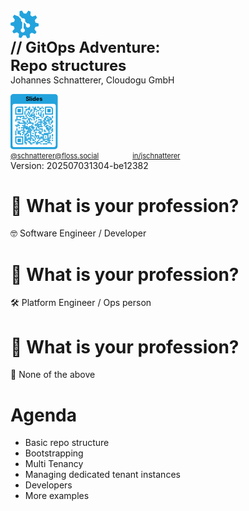 <style>
  .reveal {
    font-size: 40px !important; 
  }
.reveal h1,
.reveal h2,
.reveal h3,
.reveal h4,
.reveal h5,
.reveal h6 {
  /* Save some space on the slides */
  margin: 0 0 20px 0;
}
</style>

<!-- .slide: style="text-align: center !important;font-size: 80%;"  -->
<!-- .slide: data-background-image="dist/theme/images/title-white.svg"  -->

<svg version="1.1" id="layer1" xmlns="http://www.w3.org/2000/svg" xmlns:xlink="http://www.w3.org/1999/xlink" x="0px" y="0px" viewBox="0 0 1010 1010" style="enable-background:new 0 0 1010 1010;" xml:space="preserve" width="9%">
    <style type="text/css">
        .st0{fill:#23A3DD;}
    </style>
    <path class="st0" d="M1006,550.9c1.3-14.9,2-30,2-45.2s-0.7-30.3-2-45.2l-121.6-34.9c-2.8-13.3-6.4-26.5-10.6-39.8  c-4.3-13.2-9.2-26-14.8-38.4l77.9-99.6c-7.7-12.8-16-25.4-25-37.8c-9-12.3-18.4-24.1-28.2-35.4l-118.8,43.2  c-20.5-18.5-42.8-34.6-66.5-48.3l4.4-126.4c-13.8-5.9-27.9-11.2-42.4-15.9s-29.1-8.7-43.6-12.1L546.1,120c-27-2.9-54.6-3-82.3,0  L393.2,15.2c-14.6,3.3-29.1,7.4-43.6,12.1s-28.6,10-42.4,15.9l4.4,126.3c-3.9,2.2-7.7,4.6-11.5,6.9l114.3,114.3  c9.2-4,19.3-6.2,29.9-6.2c41.6,0,75.3,33.7,75.3,75.3c0,10.6-2.2,20.7-6.2,29.9l80.6,80.6c9.2-4,19.3-6.2,29.9-6.2  c41.6,0,75.3,33.7,75.3,75.3s-33.7,75.3-75.3,75.3s-75.3-33.7-75.3-75.3c0-10.6,2.2-20.7,6.2-29.9L474.2,429  c-0.7,0.3-1.4,0.6-2.1,0.9v219.3c27.9,11,47.6,38.2,47.6,70c0,41.6-33.7,75.3-75.3,75.3s-75.3-33.7-75.3-75.3  c0-31.8,19.7-59,47.6-70V429.9c-27.9-11-47.6-38.2-47.6-70c0-10.6,2.2-20.7,6.2-29.9L254.6,209.5c-3.2,2.7-6.5,5.5-9.6,8.4  l-118.8-43.2C116.4,186,107,197.8,98,210.1S80.7,235,73,247.9l77.9,99.7c-11.2,25-19.7,51.2-25.5,78.2L4,460.5  c-1.3,14.9-2,30-2,45.2s0.7,30.3,2,45.2l121.6,34.9c2.8,13.3,6.4,26.5,10.6,39.8c4.3,13.2,9.2,26,14.8,38.4l-77.9,99.6  c7.7,12.8,16,25.4,25,37.8s18.4,24.1,28.2,35.4l118.8-43.2c20.5,18.5,42.8,34.6,66.5,48.3l-4.4,126.4c13.8,5.9,27.9,11.2,42.4,15.9  s29.1,8.7,43.6,12.1l70.7-104.8c27,2.9,54.6,3,82.3,0l70.7,104.8c14.6-3.3,29.1-7.4,43.6-12.1s28.6-10,42.4-15.9L698.5,842  c24.1-13.9,46.4-30.1,66.6-48.3l118.8,43.2c9.8-11.3,19.2-23.1,28.2-35.4c9-12.3,17.3-24.9,25-37.8L859,663.9  c11.2-25,19.7-51.2,25.5-78.2L1006,550.9z">
        <animateTransform
            attributeName="transform"
            begin="0s"
            dur="20s"
            type="rotate"
            from="0 505 505"
            to="360 505 505"
            repeatCount="indefinite"/>
    </path>
</svg>

<h1 class="title" style="margin: 0; font-size: 170%">
    <span class="title-accent">//</span> 
    GitOps Adventure: <br/>Repo structures
</h1>
<p style="margin-top: 0">Johannes Schnatterer, Cloudogu GmbH</p> 
<a style="margin: 0" title="Link to slides" href="https://cloudogu.github.io/gitops-talks">
    <svg xmlns="http://www.w3.org/2000/svg" xmlns:xlink="http://www.w3.org/1999/xlink" xml:space="preserve" width="15%" viewBox="0 0 990 1155"><g transform="scale(41.25)" fill="#23a3dd"><path d="M1.3,28L22.6,28c0.7,0,1.3-0.6,1.3-1.3L24,1.4c0-0.7-0.6-1.3-1.3-1.3L1.4,0C0.7,0,0.1,0.6,0,1.3L0,26.6 C-0.1,27.4,0.5,28,1.3,28z M1,6c0-0.6,0.5-1,1-1L22,5c0.6,0,1,0.5,1,1L23,26c0,0.6-0.5,1-1,1L2,27c-0.6,0-1-0.5-1-1L1,6z"/></g>
        <g transform="translate(0,165)" fill="#23a3dd">
    <g transform="translate(291,99) scale(4.12)"><rect width="6" height="6"/></g>
            <g transform="translate(315,99) scale(4.12)"><rect width="6" height="6"/></g>
            <g transform="translate(387,99) scale(4.12)"><rect width="6" height="6"/></g>
            <g transform="translate(459,99) scale(4.12)"><rect width="6" height="6"/></g>
            <g transform="translate(507,99) scale(4.12)"><rect width="6" height="6"/></g>
            <g transform="translate(555,99) scale(4.12)"><rect width="6" height="6"/></g>
            <g transform="translate(579,99) scale(4.12)"><rect width="6" height="6"/></g>
            <g transform="translate(651,99) scale(4.12)"><rect width="6" height="6"/></g>
            <g transform="translate(363,123) scale(4.12)"><rect width="6" height="6"/></g>
            <g transform="translate(387,123) scale(4.12)"><rect width="6" height="6"/></g>
            <g transform="translate(483,123) scale(4.12)"><rect width="6" height="6"/></g>
            <g transform="translate(507,123) scale(4.12)"><rect width="6" height="6"/></g>
            <g transform="translate(603,123) scale(4.12)"><rect width="6" height="6"/></g>
            <g transform="translate(627,123) scale(4.12)"><rect width="6" height="6"/></g>
            <g transform="translate(675,123) scale(4.12)"><rect width="6" height="6"/></g>
            <g transform="translate(315,147) scale(4.12)"><rect width="6" height="6"/></g>
            <g transform="translate(339,147) scale(4.12)"><rect width="6" height="6"/></g>
            <g transform="translate(363,147) scale(4.12)"><rect width="6" height="6"/></g>
            <g transform="translate(387,147) scale(4.12)"><rect width="6" height="6"/></g>
            <g transform="translate(435,147) scale(4.12)"><rect width="6" height="6"/></g>
            <g transform="translate(483,147) scale(4.12)"><rect width="6" height="6"/></g>
            <g transform="translate(507,147) scale(4.12)"><rect width="6" height="6"/></g>
            <g transform="translate(531,147) scale(4.12)"><rect width="6" height="6"/></g>
            <g transform="translate(603,147) scale(4.12)"><rect width="6" height="6"/></g>
            <g transform="translate(315,171) scale(4.12)"><rect width="6" height="6"/></g>
            <g transform="translate(411,171) scale(4.12)"><rect width="6" height="6"/></g>
            <g transform="translate(435,171) scale(4.12)"><rect width="6" height="6"/></g>
            <g transform="translate(483,171) scale(4.12)"><rect width="6" height="6"/></g>
            <g transform="translate(555,171) scale(4.12)"><rect width="6" height="6"/></g>
            <g transform="translate(579,171) scale(4.12)"><rect width="6" height="6"/></g>
            <g transform="translate(627,171) scale(4.12)"><rect width="6" height="6"/></g>
            <g transform="translate(675,171) scale(4.12)"><rect width="6" height="6"/></g>
            <g transform="translate(291,195) scale(4.12)"><rect width="6" height="6"/></g>
            <g transform="translate(363,195) scale(4.12)"><rect width="6" height="6"/></g>
            <g transform="translate(411,195) scale(4.12)"><rect width="6" height="6"/></g>
            <g transform="translate(483,195) scale(4.12)"><rect width="6" height="6"/></g>
            <g transform="translate(531,195) scale(4.12)"><rect width="6" height="6"/></g>
            <g transform="translate(651,195) scale(4.12)"><rect width="6" height="6"/></g>
            <g transform="translate(291,219) scale(4.12)"><rect width="6" height="6"/></g>
            <g transform="translate(363,219) scale(4.12)"><rect width="6" height="6"/></g>
            <g transform="translate(387,219) scale(4.12)"><rect width="6" height="6"/></g>
            <g transform="translate(459,219) scale(4.12)"><rect width="6" height="6"/></g>
            <g transform="translate(579,219) scale(4.12)"><rect width="6" height="6"/></g>
            <g transform="translate(627,219) scale(4.12)"><rect width="6" height="6"/></g>
            <g transform="translate(291,243) scale(4.12)"><rect width="6" height="6"/></g>
            <g transform="translate(339,243) scale(4.12)"><rect width="6" height="6"/></g>
            <g transform="translate(387,243) scale(4.12)"><rect width="6" height="6"/></g>
            <g transform="translate(435,243) scale(4.12)"><rect width="6" height="6"/></g>
            <g transform="translate(483,243) scale(4.12)"><rect width="6" height="6"/></g>
            <g transform="translate(531,243) scale(4.12)"><rect width="6" height="6"/></g>
            <g transform="translate(579,243) scale(4.12)"><rect width="6" height="6"/></g>
            <g transform="translate(627,243) scale(4.12)"><rect width="6" height="6"/></g>
            <g transform="translate(675,243) scale(4.12)"><rect width="6" height="6"/></g>
            <g transform="translate(315,267) scale(4.12)"><rect width="6" height="6"/></g>
            <g transform="translate(363,267) scale(4.12)"><rect width="6" height="6"/></g>
            <g transform="translate(411,267) scale(4.12)"><rect width="6" height="6"/></g>
            <g transform="translate(435,267) scale(4.12)"><rect width="6" height="6"/></g>
            <g transform="translate(459,267) scale(4.12)"><rect width="6" height="6"/></g>
            <g transform="translate(483,267) scale(4.12)"><rect width="6" height="6"/></g>
            <g transform="translate(603,267) scale(4.12)"><rect width="6" height="6"/></g>
            <g transform="translate(627,267) scale(4.12)"><rect width="6" height="6"/></g>
            <g transform="translate(675,267) scale(4.12)"><rect width="6" height="6"/></g>
            <g transform="translate(123,291) scale(4.12)"><rect width="6" height="6"/></g>
            <g transform="translate(147,291) scale(4.12)"><rect width="6" height="6"/></g>
            <g transform="translate(171,291) scale(4.12)"><rect width="6" height="6"/></g>
            <g transform="translate(195,291) scale(4.12)"><rect width="6" height="6"/></g>
            <g transform="translate(219,291) scale(4.12)"><rect width="6" height="6"/></g>
            <g transform="translate(243,291) scale(4.12)"><rect width="6" height="6"/></g>
            <g transform="translate(267,291) scale(4.12)"><rect width="6" height="6"/></g>
            <g transform="translate(315,291) scale(4.12)"><rect width="6" height="6"/></g>
            <g transform="translate(387,291) scale(4.12)"><rect width="6" height="6"/></g>
            <g transform="translate(411,291) scale(4.12)"><rect width="6" height="6"/></g>
            <g transform="translate(435,291) scale(4.12)"><rect width="6" height="6"/></g>
            <g transform="translate(483,291) scale(4.12)"><rect width="6" height="6"/></g>
            <g transform="translate(507,291) scale(4.12)"><rect width="6" height="6"/></g>
            <g transform="translate(627,291) scale(4.12)"><rect width="6" height="6"/></g>
            <g transform="translate(675,291) scale(4.12)"><rect width="6" height="6"/></g>
            <g transform="translate(747,291) scale(4.12)"><rect width="6" height="6"/></g>
            <g transform="translate(771,291) scale(4.12)"><rect width="6" height="6"/></g>
            <g transform="translate(867,291) scale(4.12)"><rect width="6" height="6"/></g>
            <g transform="translate(123,315) scale(4.12)"><rect width="6" height="6"/></g>
            <g transform="translate(195,315) scale(4.12)"><rect width="6" height="6"/></g>
            <g transform="translate(267,315) scale(4.12)"><rect width="6" height="6"/></g>
            <g transform="translate(339,315) scale(4.12)"><rect width="6" height="6"/></g>
            <g transform="translate(459,315) scale(4.12)"><rect width="6" height="6"/></g>
            <g transform="translate(483,315) scale(4.12)"><rect width="6" height="6"/></g>
            <g transform="translate(531,315) scale(4.12)"><rect width="6" height="6"/></g>
            <g transform="translate(555,315) scale(4.12)"><rect width="6" height="6"/></g>
            <g transform="translate(579,315) scale(4.12)"><rect width="6" height="6"/></g>
            <g transform="translate(651,315) scale(4.12)"><rect width="6" height="6"/></g>
            <g transform="translate(723,315) scale(4.12)"><rect width="6" height="6"/></g>
            <g transform="translate(747,315) scale(4.12)"><rect width="6" height="6"/></g>
            <g transform="translate(795,315) scale(4.12)"><rect width="6" height="6"/></g>
            <g transform="translate(819,315) scale(4.12)"><rect width="6" height="6"/></g>
            <g transform="translate(867,315) scale(4.12)"><rect width="6" height="6"/></g>
            <g transform="translate(123,339) scale(4.12)"><rect width="6" height="6"/></g>
            <g transform="translate(243,339) scale(4.12)"><rect width="6" height="6"/></g>
            <g transform="translate(267,339) scale(4.12)"><rect width="6" height="6"/></g>
            <g transform="translate(291,339) scale(4.12)"><rect width="6" height="6"/></g>
            <g transform="translate(315,339) scale(4.12)"><rect width="6" height="6"/></g>
            <g transform="translate(363,339) scale(4.12)"><rect width="6" height="6"/></g>
            <g transform="translate(387,339) scale(4.12)"><rect width="6" height="6"/></g>
            <g transform="translate(411,339) scale(4.12)"><rect width="6" height="6"/></g>
            <g transform="translate(483,339) scale(4.12)"><rect width="6" height="6"/></g>
            <g transform="translate(531,339) scale(4.12)"><rect width="6" height="6"/></g>
            <g transform="translate(699,339) scale(4.12)"><rect width="6" height="6"/></g>
            <g transform="translate(723,339) scale(4.12)"><rect width="6" height="6"/></g>
            <g transform="translate(771,339) scale(4.12)"><rect width="6" height="6"/></g>
            <g transform="translate(819,339) scale(4.12)"><rect width="6" height="6"/></g>
            <g transform="translate(843,339) scale(4.12)"><rect width="6" height="6"/></g>
            <g transform="translate(99,363) scale(4.12)"><rect width="6" height="6"/></g>
            <g transform="translate(123,363) scale(4.12)"><rect width="6" height="6"/></g>
            <g transform="translate(147,363) scale(4.12)"><rect width="6" height="6"/></g>
            <g transform="translate(171,363) scale(4.12)"><rect width="6" height="6"/></g>
            <g transform="translate(195,363) scale(4.12)"><rect width="6" height="6"/></g>
            <g transform="translate(363,363) scale(4.12)"><rect width="6" height="6"/></g>
            <g transform="translate(387,363) scale(4.12)"><rect width="6" height="6"/></g>
            <g transform="translate(435,363) scale(4.12)"><rect width="6" height="6"/></g>
            <g transform="translate(483,363) scale(4.12)"><rect width="6" height="6"/></g>
            <g transform="translate(579,363) scale(4.12)"><rect width="6" height="6"/></g>
            <g transform="translate(603,363) scale(4.12)"><rect width="6" height="6"/></g>
            <g transform="translate(627,363) scale(4.12)"><rect width="6" height="6"/></g>
            <g transform="translate(699,363) scale(4.12)"><rect width="6" height="6"/></g>
            <g transform="translate(723,363) scale(4.12)"><rect width="6" height="6"/></g>
            <g transform="translate(771,363) scale(4.12)"><rect width="6" height="6"/></g>
            <g transform="translate(795,363) scale(4.12)"><rect width="6" height="6"/></g>
            <g transform="translate(819,363) scale(4.12)"><rect width="6" height="6"/></g>
            <g transform="translate(843,363) scale(4.12)"><rect width="6" height="6"/></g>
            <g transform="translate(99,387) scale(4.12)"><rect width="6" height="6"/></g>
            <g transform="translate(243,387) scale(4.12)"><rect width="6" height="6"/></g>
            <g transform="translate(267,387) scale(4.12)"><rect width="6" height="6"/></g>
            <g transform="translate(339,387) scale(4.12)"><rect width="6" height="6"/></g>
            <g transform="translate(387,387) scale(4.12)"><rect width="6" height="6"/></g>
            <g transform="translate(531,387) scale(4.12)"><rect width="6" height="6"/></g>
            <g transform="translate(627,387) scale(4.12)"><rect width="6" height="6"/></g>
            <g transform="translate(675,387) scale(4.12)"><rect width="6" height="6"/></g>
            <g transform="translate(699,387) scale(4.12)"><rect width="6" height="6"/></g>
            <g transform="translate(747,387) scale(4.12)"><rect width="6" height="6"/></g>
            <g transform="translate(771,387) scale(4.12)"><rect width="6" height="6"/></g>
            <g transform="translate(795,387) scale(4.12)"><rect width="6" height="6"/></g>
            <g transform="translate(867,387) scale(4.12)"><rect width="6" height="6"/></g>
            <g transform="translate(147,411) scale(4.12)"><rect width="6" height="6"/></g>
            <g transform="translate(171,411) scale(4.12)"><rect width="6" height="6"/></g>
            <g transform="translate(267,411) scale(4.12)"><rect width="6" height="6"/></g>
            <g transform="translate(291,411) scale(4.12)"><rect width="6" height="6"/></g>
            <g transform="translate(339,411) scale(4.12)"><rect width="6" height="6"/></g>
            <g transform="translate(387,411) scale(4.12)"><rect width="6" height="6"/></g>
            <g transform="translate(411,411) scale(4.12)"><rect width="6" height="6"/></g>
            <g transform="translate(507,411) scale(4.12)"><rect width="6" height="6"/></g>
            <g transform="translate(579,411) scale(4.12)"><rect width="6" height="6"/></g>
            <g transform="translate(603,411) scale(4.12)"><rect width="6" height="6"/></g>
            <g transform="translate(627,411) scale(4.12)"><rect width="6" height="6"/></g>
            <g transform="translate(651,411) scale(4.12)"><rect width="6" height="6"/></g>
            <g transform="translate(699,411) scale(4.12)"><rect width="6" height="6"/></g>
            <g transform="translate(723,411) scale(4.12)"><rect width="6" height="6"/></g>
            <g transform="translate(795,411) scale(4.12)"><rect width="6" height="6"/></g>
            <g transform="translate(843,411) scale(4.12)"><rect width="6" height="6"/></g>
            <g transform="translate(867,411) scale(4.12)"><rect width="6" height="6"/></g>
            <g transform="translate(171,435) scale(4.12)"><rect width="6" height="6"/></g>
            <g transform="translate(195,435) scale(4.12)"><rect width="6" height="6"/></g>
            <g transform="translate(219,435) scale(4.12)"><rect width="6" height="6"/></g>
            <g transform="translate(243,435) scale(4.12)"><rect width="6" height="6"/></g>
            <g transform="translate(267,435) scale(4.12)"><rect width="6" height="6"/></g>
            <g transform="translate(291,435) scale(4.12)"><rect width="6" height="6"/></g>
            <g transform="translate(315,435) scale(4.12)"><rect width="6" height="6"/></g>
            <g transform="translate(363,435) scale(4.12)"><rect width="6" height="6"/></g>
            <g transform="translate(387,435) scale(4.12)"><rect width="6" height="6"/></g>
            <g transform="translate(411,435) scale(4.12)"><rect width="6" height="6"/></g>
            <g transform="translate(435,435) scale(4.12)"><rect width="6" height="6"/></g>
            <g transform="translate(459,435) scale(4.12)"><rect width="6" height="6"/></g>
            <g transform="translate(555,435) scale(4.12)"><rect width="6" height="6"/></g>
            <g transform="translate(627,435) scale(4.12)"><rect width="6" height="6"/></g>
            <g transform="translate(675,435) scale(4.12)"><rect width="6" height="6"/></g>
            <g transform="translate(699,435) scale(4.12)"><rect width="6" height="6"/></g>
            <g transform="translate(723,435) scale(4.12)"><rect width="6" height="6"/></g>
            <g transform="translate(747,435) scale(4.12)"><rect width="6" height="6"/></g>
            <g transform="translate(795,435) scale(4.12)"><rect width="6" height="6"/></g>
            <g transform="translate(843,435) scale(4.12)"><rect width="6" height="6"/></g>
            <g transform="translate(147,459) scale(4.12)"><rect width="6" height="6"/></g>
            <g transform="translate(291,459) scale(4.12)"><rect width="6" height="6"/></g>
            <g transform="translate(339,459) scale(4.12)"><rect width="6" height="6"/></g>
            <g transform="translate(459,459) scale(4.12)"><rect width="6" height="6"/></g>
            <g transform="translate(507,459) scale(4.12)"><rect width="6" height="6"/></g>
            <g transform="translate(531,459) scale(4.12)"><rect width="6" height="6"/></g>
            <g transform="translate(555,459) scale(4.12)"><rect width="6" height="6"/></g>
            <g transform="translate(579,459) scale(4.12)"><rect width="6" height="6"/></g>
            <g transform="translate(603,459) scale(4.12)"><rect width="6" height="6"/></g>
            <g transform="translate(627,459) scale(4.12)"><rect width="6" height="6"/></g>
            <g transform="translate(699,459) scale(4.12)"><rect width="6" height="6"/></g>
            <g transform="translate(723,459) scale(4.12)"><rect width="6" height="6"/></g>
            <g transform="translate(819,459) scale(4.12)"><rect width="6" height="6"/></g>
            <g transform="translate(99,483) scale(4.12)"><rect width="6" height="6"/></g>
            <g transform="translate(123,483) scale(4.12)"><rect width="6" height="6"/></g>
            <g transform="translate(147,483) scale(4.12)"><rect width="6" height="6"/></g>
            <g transform="translate(171,483) scale(4.12)"><rect width="6" height="6"/></g>
            <g transform="translate(243,483) scale(4.12)"><rect width="6" height="6"/></g>
            <g transform="translate(267,483) scale(4.12)"><rect width="6" height="6"/></g>
            <g transform="translate(291,483) scale(4.12)"><rect width="6" height="6"/></g>
            <g transform="translate(435,483) scale(4.12)"><rect width="6" height="6"/></g>
            <g transform="translate(507,483) scale(4.12)"><rect width="6" height="6"/></g>
            <g transform="translate(531,483) scale(4.12)"><rect width="6" height="6"/></g>
            <g transform="translate(555,483) scale(4.12)"><rect width="6" height="6"/></g>
            <g transform="translate(579,483) scale(4.12)"><rect width="6" height="6"/></g>
            <g transform="translate(627,483) scale(4.12)"><rect width="6" height="6"/></g>
            <g transform="translate(699,483) scale(4.12)"><rect width="6" height="6"/></g>
            <g transform="translate(747,483) scale(4.12)"><rect width="6" height="6"/></g>
            <g transform="translate(771,483) scale(4.12)"><rect width="6" height="6"/></g>
            <g transform="translate(867,483) scale(4.12)"><rect width="6" height="6"/></g>
            <g transform="translate(123,507) scale(4.12)"><rect width="6" height="6"/></g>
            <g transform="translate(267,507) scale(4.12)"><rect width="6" height="6"/></g>
            <g transform="translate(291,507) scale(4.12)"><rect width="6" height="6"/></g>
            <g transform="translate(315,507) scale(4.12)"><rect width="6" height="6"/></g>
            <g transform="translate(339,507) scale(4.12)"><rect width="6" height="6"/></g>
            <g transform="translate(387,507) scale(4.12)"><rect width="6" height="6"/></g>
            <g transform="translate(411,507) scale(4.12)"><rect width="6" height="6"/></g>
            <g transform="translate(435,507) scale(4.12)"><rect width="6" height="6"/></g>
            <g transform="translate(459,507) scale(4.12)"><rect width="6" height="6"/></g>
            <g transform="translate(555,507) scale(4.12)"><rect width="6" height="6"/></g>
            <g transform="translate(579,507) scale(4.12)"><rect width="6" height="6"/></g>
            <g transform="translate(603,507) scale(4.12)"><rect width="6" height="6"/></g>
            <g transform="translate(627,507) scale(4.12)"><rect width="6" height="6"/></g>
            <g transform="translate(651,507) scale(4.12)"><rect width="6" height="6"/></g>
            <g transform="translate(723,507) scale(4.12)"><rect width="6" height="6"/></g>
            <g transform="translate(747,507) scale(4.12)"><rect width="6" height="6"/></g>
            <g transform="translate(795,507) scale(4.12)"><rect width="6" height="6"/></g>
            <g transform="translate(819,507) scale(4.12)"><rect width="6" height="6"/></g>
            <g transform="translate(867,507) scale(4.12)"><rect width="6" height="6"/></g>
            <g transform="translate(171,531) scale(4.12)"><rect width="6" height="6"/></g>
            <g transform="translate(219,531) scale(4.12)"><rect width="6" height="6"/></g>
            <g transform="translate(243,531) scale(4.12)"><rect width="6" height="6"/></g>
            <g transform="translate(267,531) scale(4.12)"><rect width="6" height="6"/></g>
            <g transform="translate(291,531) scale(4.12)"><rect width="6" height="6"/></g>
            <g transform="translate(315,531) scale(4.12)"><rect width="6" height="6"/></g>
            <g transform="translate(339,531) scale(4.12)"><rect width="6" height="6"/></g>
            <g transform="translate(363,531) scale(4.12)"><rect width="6" height="6"/></g>
            <g transform="translate(387,531) scale(4.12)"><rect width="6" height="6"/></g>
            <g transform="translate(435,531) scale(4.12)"><rect width="6" height="6"/></g>
            <g transform="translate(459,531) scale(4.12)"><rect width="6" height="6"/></g>
            <g transform="translate(483,531) scale(4.12)"><rect width="6" height="6"/></g>
            <g transform="translate(531,531) scale(4.12)"><rect width="6" height="6"/></g>
            <g transform="translate(579,531) scale(4.12)"><rect width="6" height="6"/></g>
            <g transform="translate(747,531) scale(4.12)"><rect width="6" height="6"/></g>
            <g transform="translate(771,531) scale(4.12)"><rect width="6" height="6"/></g>
            <g transform="translate(819,531) scale(4.12)"><rect width="6" height="6"/></g>
            <g transform="translate(843,531) scale(4.12)"><rect width="6" height="6"/></g>
            <g transform="translate(123,555) scale(4.12)"><rect width="6" height="6"/></g>
            <g transform="translate(267,555) scale(4.12)"><rect width="6" height="6"/></g>
            <g transform="translate(315,555) scale(4.12)"><rect width="6" height="6"/></g>
            <g transform="translate(339,555) scale(4.12)"><rect width="6" height="6"/></g>
            <g transform="translate(363,555) scale(4.12)"><rect width="6" height="6"/></g>
            <g transform="translate(387,555) scale(4.12)"><rect width="6" height="6"/></g>
            <g transform="translate(411,555) scale(4.12)"><rect width="6" height="6"/></g>
            <g transform="translate(459,555) scale(4.12)"><rect width="6" height="6"/></g>
            <g transform="translate(531,555) scale(4.12)"><rect width="6" height="6"/></g>
            <g transform="translate(603,555) scale(4.12)"><rect width="6" height="6"/></g>
            <g transform="translate(627,555) scale(4.12)"><rect width="6" height="6"/></g>
            <g transform="translate(651,555) scale(4.12)"><rect width="6" height="6"/></g>
            <g transform="translate(747,555) scale(4.12)"><rect width="6" height="6"/></g>
            <g transform="translate(771,555) scale(4.12)"><rect width="6" height="6"/></g>
            <g transform="translate(795,555) scale(4.12)"><rect width="6" height="6"/></g>
            <g transform="translate(819,555) scale(4.12)"><rect width="6" height="6"/></g>
            <g transform="translate(867,555) scale(4.12)"><rect width="6" height="6"/></g>
            <g transform="translate(123,579) scale(4.12)"><rect width="6" height="6"/></g>
            <g transform="translate(219,579) scale(4.12)"><rect width="6" height="6"/></g>
            <g transform="translate(243,579) scale(4.12)"><rect width="6" height="6"/></g>
            <g transform="translate(267,579) scale(4.12)"><rect width="6" height="6"/></g>
            <g transform="translate(363,579) scale(4.12)"><rect width="6" height="6"/></g>
            <g transform="translate(387,579) scale(4.12)"><rect width="6" height="6"/></g>
            <g transform="translate(411,579) scale(4.12)"><rect width="6" height="6"/></g>
            <g transform="translate(435,579) scale(4.12)"><rect width="6" height="6"/></g>
            <g transform="translate(483,579) scale(4.12)"><rect width="6" height="6"/></g>
            <g transform="translate(507,579) scale(4.12)"><rect width="6" height="6"/></g>
            <g transform="translate(531,579) scale(4.12)"><rect width="6" height="6"/></g>
            <g transform="translate(555,579) scale(4.12)"><rect width="6" height="6"/></g>
            <g transform="translate(579,579) scale(4.12)"><rect width="6" height="6"/></g>
            <g transform="translate(651,579) scale(4.12)"><rect width="6" height="6"/></g>
            <g transform="translate(699,579) scale(4.12)"><rect width="6" height="6"/></g>
            <g transform="translate(771,579) scale(4.12)"><rect width="6" height="6"/></g>
            <g transform="translate(795,579) scale(4.12)"><rect width="6" height="6"/></g>
            <g transform="translate(843,579) scale(4.12)"><rect width="6" height="6"/></g>
            <g transform="translate(867,579) scale(4.12)"><rect width="6" height="6"/></g>
            <g transform="translate(99,603) scale(4.12)"><rect width="6" height="6"/></g>
            <g transform="translate(147,603) scale(4.12)"><rect width="6" height="6"/></g>
            <g transform="translate(171,603) scale(4.12)"><rect width="6" height="6"/></g>
            <g transform="translate(195,603) scale(4.12)"><rect width="6" height="6"/></g>
            <g transform="translate(267,603) scale(4.12)"><rect width="6" height="6"/></g>
            <g transform="translate(291,603) scale(4.12)"><rect width="6" height="6"/></g>
            <g transform="translate(339,603) scale(4.12)"><rect width="6" height="6"/></g>
            <g transform="translate(363,603) scale(4.12)"><rect width="6" height="6"/></g>
            <g transform="translate(387,603) scale(4.12)"><rect width="6" height="6"/></g>
            <g transform="translate(411,603) scale(4.12)"><rect width="6" height="6"/></g>
            <g transform="translate(483,603) scale(4.12)"><rect width="6" height="6"/></g>
            <g transform="translate(603,603) scale(4.12)"><rect width="6" height="6"/></g>
            <g transform="translate(651,603) scale(4.12)"><rect width="6" height="6"/></g>
            <g transform="translate(699,603) scale(4.12)"><rect width="6" height="6"/></g>
            <g transform="translate(723,603) scale(4.12)"><rect width="6" height="6"/></g>
            <g transform="translate(795,603) scale(4.12)"><rect width="6" height="6"/></g>
            <g transform="translate(867,603) scale(4.12)"><rect width="6" height="6"/></g>
            <g transform="translate(99,627) scale(4.12)"><rect width="6" height="6"/></g>
            <g transform="translate(147,627) scale(4.12)"><rect width="6" height="6"/></g>
            <g transform="translate(171,627) scale(4.12)"><rect width="6" height="6"/></g>
            <g transform="translate(243,627) scale(4.12)"><rect width="6" height="6"/></g>
            <g transform="translate(267,627) scale(4.12)"><rect width="6" height="6"/></g>
            <g transform="translate(339,627) scale(4.12)"><rect width="6" height="6"/></g>
            <g transform="translate(363,627) scale(4.12)"><rect width="6" height="6"/></g>
            <g transform="translate(387,627) scale(4.12)"><rect width="6" height="6"/></g>
            <g transform="translate(411,627) scale(4.12)"><rect width="6" height="6"/></g>
            <g transform="translate(507,627) scale(4.12)"><rect width="6" height="6"/></g>
            <g transform="translate(531,627) scale(4.12)"><rect width="6" height="6"/></g>
            <g transform="translate(579,627) scale(4.12)"><rect width="6" height="6"/></g>
            <g transform="translate(603,627) scale(4.12)"><rect width="6" height="6"/></g>
            <g transform="translate(627,627) scale(4.12)"><rect width="6" height="6"/></g>
            <g transform="translate(795,627) scale(4.12)"><rect width="6" height="6"/></g>
            <g transform="translate(843,627) scale(4.12)"><rect width="6" height="6"/></g>
            <g transform="translate(99,651) scale(4.12)"><rect width="6" height="6"/></g>
            <g transform="translate(147,651) scale(4.12)"><rect width="6" height="6"/></g>
            <g transform="translate(171,651) scale(4.12)"><rect width="6" height="6"/></g>
            <g transform="translate(195,651) scale(4.12)"><rect width="6" height="6"/></g>
            <g transform="translate(267,651) scale(4.12)"><rect width="6" height="6"/></g>
            <g transform="translate(315,651) scale(4.12)"><rect width="6" height="6"/></g>
            <g transform="translate(339,651) scale(4.12)"><rect width="6" height="6"/></g>
            <g transform="translate(411,651) scale(4.12)"><rect width="6" height="6"/></g>
            <g transform="translate(459,651) scale(4.12)"><rect width="6" height="6"/></g>
            <g transform="translate(507,651) scale(4.12)"><rect width="6" height="6"/></g>
            <g transform="translate(603,651) scale(4.12)"><rect width="6" height="6"/></g>
            <g transform="translate(627,651) scale(4.12)"><rect width="6" height="6"/></g>
            <g transform="translate(699,651) scale(4.12)"><rect width="6" height="6"/></g>
            <g transform="translate(723,651) scale(4.12)"><rect width="6" height="6"/></g>
            <g transform="translate(747,651) scale(4.12)"><rect width="6" height="6"/></g>
            <g transform="translate(771,651) scale(4.12)"><rect width="6" height="6"/></g>
            <g transform="translate(795,651) scale(4.12)"><rect width="6" height="6"/></g>
            <g transform="translate(819,651) scale(4.12)"><rect width="6" height="6"/></g>
            <g transform="translate(99,675) scale(4.12)"><rect width="6" height="6"/></g>
            <g transform="translate(195,675) scale(4.12)"><rect width="6" height="6"/></g>
            <g transform="translate(243,675) scale(4.12)"><rect width="6" height="6"/></g>
            <g transform="translate(291,675) scale(4.12)"><rect width="6" height="6"/></g>
            <g transform="translate(315,675) scale(4.12)"><rect width="6" height="6"/></g>
            <g transform="translate(363,675) scale(4.12)"><rect width="6" height="6"/></g>
            <g transform="translate(411,675) scale(4.12)"><rect width="6" height="6"/></g>
            <g transform="translate(507,675) scale(4.12)"><rect width="6" height="6"/></g>
            <g transform="translate(651,675) scale(4.12)"><rect width="6" height="6"/></g>
            <g transform="translate(675,675) scale(4.12)"><rect width="6" height="6"/></g>
            <g transform="translate(699,675) scale(4.12)"><rect width="6" height="6"/></g>
            <g transform="translate(723,675) scale(4.12)"><rect width="6" height="6"/></g>
            <g transform="translate(747,675) scale(4.12)"><rect width="6" height="6"/></g>
            <g transform="translate(771,675) scale(4.12)"><rect width="6" height="6"/></g>
            <g transform="translate(867,675) scale(4.12)"><rect width="6" height="6"/></g>
            <g transform="translate(291,699) scale(4.12)"><rect width="6" height="6"/></g>
            <g transform="translate(339,699) scale(4.12)"><rect width="6" height="6"/></g>
            <g transform="translate(363,699) scale(4.12)"><rect width="6" height="6"/></g>
            <g transform="translate(411,699) scale(4.12)"><rect width="6" height="6"/></g>
            <g transform="translate(435,699) scale(4.12)"><rect width="6" height="6"/></g>
            <g transform="translate(459,699) scale(4.12)"><rect width="6" height="6"/></g>
            <g transform="translate(507,699) scale(4.12)"><rect width="6" height="6"/></g>
            <g transform="translate(531,699) scale(4.12)"><rect width="6" height="6"/></g>
            <g transform="translate(555,699) scale(4.12)"><rect width="6" height="6"/></g>
            <g transform="translate(579,699) scale(4.12)"><rect width="6" height="6"/></g>
            <g transform="translate(675,699) scale(4.12)"><rect width="6" height="6"/></g>
            <g transform="translate(771,699) scale(4.12)"><rect width="6" height="6"/></g>
            <g transform="translate(819,699) scale(4.12)"><rect width="6" height="6"/></g>
            <g transform="translate(867,699) scale(4.12)"><rect width="6" height="6"/></g>
            <g transform="translate(291,723) scale(4.12)"><rect width="6" height="6"/></g>
            <g transform="translate(315,723) scale(4.12)"><rect width="6" height="6"/></g>
            <g transform="translate(411,723) scale(4.12)"><rect width="6" height="6"/></g>
            <g transform="translate(483,723) scale(4.12)"><rect width="6" height="6"/></g>
            <g transform="translate(531,723) scale(4.12)"><rect width="6" height="6"/></g>
            <g transform="translate(579,723) scale(4.12)"><rect width="6" height="6"/></g>
            <g transform="translate(627,723) scale(4.12)"><rect width="6" height="6"/></g>
            <g transform="translate(651,723) scale(4.12)"><rect width="6" height="6"/></g>
            <g transform="translate(675,723) scale(4.12)"><rect width="6" height="6"/></g>
            <g transform="translate(723,723) scale(4.12)"><rect width="6" height="6"/></g>
            <g transform="translate(771,723) scale(4.12)"><rect width="6" height="6"/></g>
            <g transform="translate(819,723) scale(4.12)"><rect width="6" height="6"/></g>
            <g transform="translate(291,747) scale(4.12)"><rect width="6" height="6"/></g>
            <g transform="translate(315,747) scale(4.12)"><rect width="6" height="6"/></g>
            <g transform="translate(363,747) scale(4.12)"><rect width="6" height="6"/></g>
            <g transform="translate(387,747) scale(4.12)"><rect width="6" height="6"/></g>
            <g transform="translate(411,747) scale(4.12)"><rect width="6" height="6"/></g>
            <g transform="translate(435,747) scale(4.12)"><rect width="6" height="6"/></g>
            <g transform="translate(507,747) scale(4.12)"><rect width="6" height="6"/></g>
            <g transform="translate(555,747) scale(4.12)"><rect width="6" height="6"/></g>
            <g transform="translate(579,747) scale(4.12)"><rect width="6" height="6"/></g>
            <g transform="translate(603,747) scale(4.12)"><rect width="6" height="6"/></g>
            <g transform="translate(627,747) scale(4.12)"><rect width="6" height="6"/></g>
            <g transform="translate(651,747) scale(4.12)"><rect width="6" height="6"/></g>
            <g transform="translate(675,747) scale(4.12)"><rect width="6" height="6"/></g>
            <g transform="translate(771,747) scale(4.12)"><rect width="6" height="6"/></g>
            <g transform="translate(795,747) scale(4.12)"><rect width="6" height="6"/></g>
            <g transform="translate(819,747) scale(4.12)"><rect width="6" height="6"/></g>
            <g transform="translate(867,747) scale(4.12)"><rect width="6" height="6"/></g>
            <g transform="translate(291,771) scale(4.12)"><rect width="6" height="6"/></g>
            <g transform="translate(315,771) scale(4.12)"><rect width="6" height="6"/></g>
            <g transform="translate(339,771) scale(4.12)"><rect width="6" height="6"/></g>
            <g transform="translate(363,771) scale(4.12)"><rect width="6" height="6"/></g>
            <g transform="translate(387,771) scale(4.12)"><rect width="6" height="6"/></g>
            <g transform="translate(411,771) scale(4.12)"><rect width="6" height="6"/></g>
            <g transform="translate(459,771) scale(4.12)"><rect width="6" height="6"/></g>
            <g transform="translate(507,771) scale(4.12)"><rect width="6" height="6"/></g>
            <g transform="translate(603,771) scale(4.12)"><rect width="6" height="6"/></g>
            <g transform="translate(675,771) scale(4.12)"><rect width="6" height="6"/></g>
            <g transform="translate(699,771) scale(4.12)"><rect width="6" height="6"/></g>
            <g transform="translate(723,771) scale(4.12)"><rect width="6" height="6"/></g>
            <g transform="translate(747,771) scale(4.12)"><rect width="6" height="6"/></g>
            <g transform="translate(771,771) scale(4.12)"><rect width="6" height="6"/></g>
            <g transform="translate(795,771) scale(4.12)"><rect width="6" height="6"/></g>
            <g transform="translate(291,795) scale(4.12)"><rect width="6" height="6"/></g>
            <g transform="translate(315,795) scale(4.12)"><rect width="6" height="6"/></g>
            <g transform="translate(339,795) scale(4.12)"><rect width="6" height="6"/></g>
            <g transform="translate(411,795) scale(4.12)"><rect width="6" height="6"/></g>
            <g transform="translate(459,795) scale(4.12)"><rect width="6" height="6"/></g>
            <g transform="translate(483,795) scale(4.12)"><rect width="6" height="6"/></g>
            <g transform="translate(579,795) scale(4.12)"><rect width="6" height="6"/></g>
            <g transform="translate(675,795) scale(4.12)"><rect width="6" height="6"/></g>
            <g transform="translate(699,795) scale(4.12)"><rect width="6" height="6"/></g>
            <g transform="translate(771,795) scale(4.12)"><rect width="6" height="6"/></g>
            <g transform="translate(795,795) scale(4.12)"><rect width="6" height="6"/></g>
            <g transform="translate(819,795) scale(4.12)"><rect width="6" height="6"/></g>
            <g transform="translate(867,795) scale(4.12)"><rect width="6" height="6"/></g>
            <g transform="translate(291,819) scale(4.12)"><rect width="6" height="6"/></g>
            <g transform="translate(363,819) scale(4.12)"><rect width="6" height="6"/></g>
            <g transform="translate(387,819) scale(4.12)"><rect width="6" height="6"/></g>
            <g transform="translate(507,819) scale(4.12)"><rect width="6" height="6"/></g>
            <g transform="translate(555,819) scale(4.12)"><rect width="6" height="6"/></g>
            <g transform="translate(627,819) scale(4.12)"><rect width="6" height="6"/></g>
            <g transform="translate(651,819) scale(4.12)"><rect width="6" height="6"/></g>
            <g transform="translate(723,819) scale(4.12)"><rect width="6" height="6"/></g>
            <g transform="translate(747,819) scale(4.12)"><rect width="6" height="6"/></g>
            <g transform="translate(795,819) scale(4.12)"><rect width="6" height="6"/></g>
            <g transform="translate(291,843) scale(4.12)"><rect width="6" height="6"/></g>
            <g transform="translate(315,843) scale(4.12)"><rect width="6" height="6"/></g>
            <g transform="translate(387,843) scale(4.12)"><rect width="6" height="6"/></g>
            <g transform="translate(411,843) scale(4.12)"><rect width="6" height="6"/></g>
            <g transform="translate(459,843) scale(4.12)"><rect width="6" height="6"/></g>
            <g transform="translate(483,843) scale(4.12)"><rect width="6" height="6"/></g>
            <g transform="translate(531,843) scale(4.12)"><rect width="6" height="6"/></g>
            <g transform="translate(555,843) scale(4.12)"><rect width="6" height="6"/></g>
            <g transform="translate(579,843) scale(4.12)"><rect width="6" height="6"/></g>
            <g transform="translate(603,843) scale(4.12)"><rect width="6" height="6"/></g>
            <g transform="translate(771,843) scale(4.12)"><rect width="6" height="6"/></g>
            <g transform="translate(795,843) scale(4.12)"><rect width="6" height="6"/></g>
            <g transform="translate(819,843) scale(4.12)"><rect width="6" height="6"/></g>
            <g transform="translate(315,867) scale(4.12)"><rect width="6" height="6"/></g>
            <g transform="translate(411,867) scale(4.12)"><rect width="6" height="6"/></g>
            <g transform="translate(435,867) scale(4.12)"><rect width="6" height="6"/></g>
            <g transform="translate(531,867) scale(4.12)"><rect width="6" height="6"/></g>
            <g transform="translate(555,867) scale(4.12)"><rect width="6" height="6"/></g>
            <g transform="translate(627,867) scale(4.12)"><rect width="6" height="6"/></g>
            <g transform="translate(675,867) scale(4.12)"><rect width="6" height="6"/></g>
            <g transform="translate(699,867) scale(4.12)"><rect width="6" height="6"/></g>
            <g transform="translate(723,867) scale(4.12)"><rect width="6" height="6"/></g>
            <g transform="translate(747,867) scale(4.12)"><rect width="6" height="6"/></g>
            <g transform="translate(843,867) scale(4.12)"><rect width="6" height="6"/></g>
            <g transform="translate(99,99)"><g transform="scale(12)"><path d="M14,0H4.4C2,0,0,2,0,4.4V14h14V0z M2,12V4.8C2,3.3,3.3,2,4.8,2H12v10H2z"/></g></g>
            <g transform="translate(723,99)"><g transform="scale(12) rotate(90 7 7)"><path d="M14,0H4.4C2,0,0,2,0,4.4V14h14V0z M2,12V4.8C2,3.3,3.3,2,4.8,2H12v10H2z"/></g></g>
            <g transform="translate(99,723)"><g transform="scale(12) rotate(-90 7 7)"><path d="M14,0H4.4C2,0,0,2,0,4.4V14h14V0z M2,12V4.8C2,3.3,3.3,2,4.8,2H12v10H2z"/></g></g>
            <g transform="translate(147,147)"><g transform="scale(12)"><rect width="6" height="6"/></g></g>
            <g transform="translate(771,147)"><g transform="scale(12)"><rect width="6" height="6"/></g></g>
            <g transform="translate(147,771)"><g transform="scale(12)"><rect width="6" height="6"/></g></g>
    </g>
        <text
                x="50%"
                y="150"
                alignment-baseline="middle"
                text-anchor="middle"
                style="font-size:120px;font-weight:bold;">
        <tspan>Slides</tspan>
      </text>
    </svg>
</a>

<div>
<a href='https://floss.social/@schnatterer' style="font-size:80%"><i class='fab fa-mastodon'></i> @schnatterer@floss.social</a>
<a href='https://www.linkedin.com/in/jschnatterer' target="_blank" style="font-size:80%; margin-left: 50px"><i class='fab fa-linkedin'></i> in/jschnatterer</a>

<div class="title-version">
Version: 202507031304-be12382
</div>

<p id="pdf" class="state-background" style="font-size: 70%">
    <a href="pdf/GitOps Adventure Repo structures.pdf">
       <i class="far fa-file-pdf"></i>
</a></p>
</div>



<!-- .slide: data-auto-animate style="text-align: center; font-size: 140%;" -->
# 🙋 What is your profession?

🤓 Software Engineer / Developer



<!-- .slide: data-auto-animate style="text-align: center; font-size: 140%;" -->
# 🙋 What is your profession?

🛠️ Platform Engineer / Ops person



<!-- .slide: data-auto-animate style="text-align: center; font-size: 140%;" -->
# 🙋 What is your profession?

🤷 None of the above



# Agenda
<!-- .slide: id="agenda" --> 

* Basic repo structure
* Bootstrapping
* Multi Tenancy
* Managing dedicated tenant instances
* Developers
* More examples

<!-- A lot of demos involved! -->
